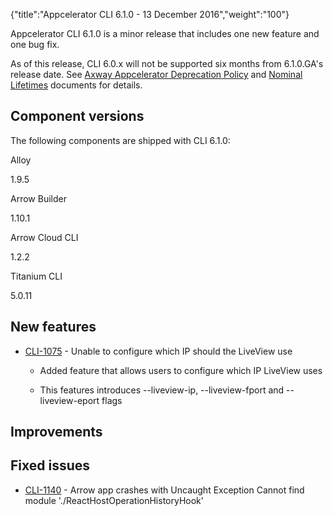{"title":"Appcelerator CLI 6.1.0 - 13 December 2016","weight":"100"} 

Appcelerator CLI 6.1.0 is a minor release that includes one new feature and one bug fix.

As of this release, CLI 6.0.x will not be supported six months from 6.1.0.GA's release date. See [Axway Appcelerator Deprecation Policy](/docs/appc/AMPLIFY_Appcelerator_Services_Overview/Axway_Appcelerator_Deprecation_Policy/) and [Nominal Lifetimes](/docs/appc/AMPLIFY_Appcelerator_Services_Overview/Axway_Appcelerator_Product_Lifecycle/#NominalLifetimes) documents for details.

## Component versions

The following components are shipped with CLI 6.1.0:

Alloy

1.9.5

Arrow Builder

1.10.1

Arrow Cloud CLI

1.2.2

Titanium CLI

5.0.11

## New features

*   [CLI-1075](https://jira.appcelerator.org/browse/CLI-1075) - Unable to configure which IP should the LiveView use
    
    *   Added feature that allows users to configure which IP LiveView uses
        
    *   This features introduces --liveview-ip, --liveview-fport and --liveview-eport flags
        

## Improvements

## Fixed issues

*   [CLI-1140](https://jira.appcelerator.org/browse/CLI-1140) - Arrow app crashes with Uncaught Exception Cannot find module './ReactHostOperationHistoryHook'